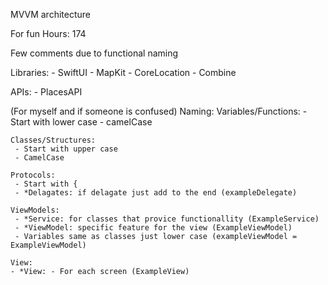 MVVM architecture

For fun
Hours: 174

Few comments due to functional naming

Libraries:
    - SwiftUI
    - MapKit
    - CoreLocation
    - Combine
    
APIs:
    - PlacesAPI


(For myself and if someone is confused)
Naming:
    Variables/Functions:
     - Start with lower case
     - camelCase
     
    Classes/Structures:
     - Start with upper case
     - CamelCase

    Protocols:
     - Start with {
     - *Delagates: if delagate just add to the end (exampleDelegate)

    ViewModels:
     - *Service: for classes that provice functionallity (ExampleService)
     - *ViewModel: specific feature for the view (ExampleViewModel)
     - Variables same as classes just lower case (exampleViewModel = ExampleViewModel)
     
    View:
    - *View: - For each screen (ExampleView)
    

